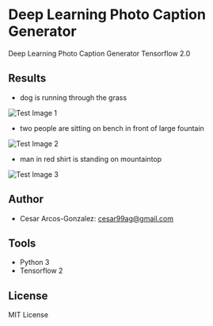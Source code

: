 # Deep Learning Photo Caption Generator
Deep Learning Photo Caption Generator Tensorflow 2.0

## Results
* dog is running through the grass

![Test Image 1](example1.jpg)

* two people are sitting on bench in front of large fountain 

![Test Image 2](example2.jpg)

* man in red shirt is standing on mountaintop

![Test Image 3](example3.jpg)

## Author
- Cesar Arcos-Gonzalez: cesar99ag@gmail.com

## Tools
- Python 3
- Tensorflow 2
## License
MIT License

